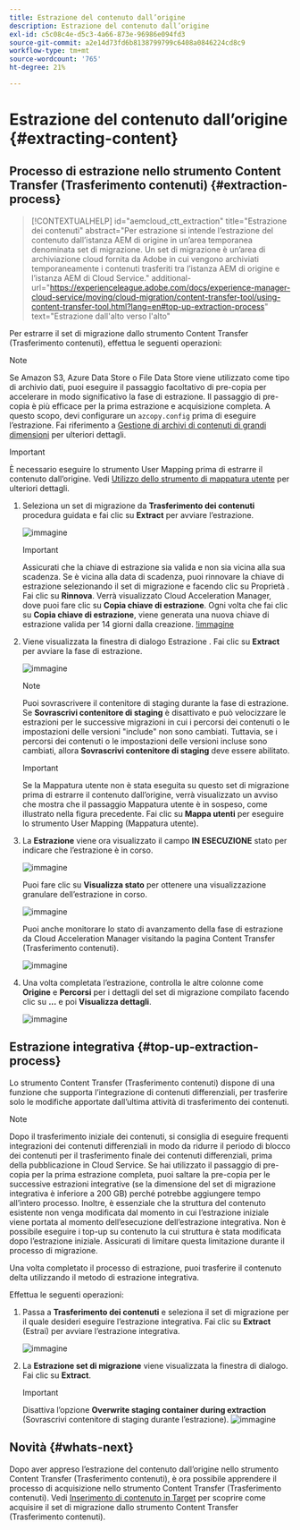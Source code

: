 ```yaml
---
title: Estrazione del contenuto dall’origine
description: Estrazione del contenuto dall’origine
exl-id: c5c08c4e-d5c3-4a66-873e-96986e094fd3
source-git-commit: a2e14d73fd6b8138799799c6408a0846224cd8c9
workflow-type: tm+mt
source-wordcount: '765'
ht-degree: 21%

---
```


# Estrazione del contenuto dall’origine {#extracting-content}

## Processo di estrazione nello strumento Content Transfer (Trasferimento contenuti) {#extraction-process}

>[!CONTEXTUALHELP]
>id="aemcloud_ctt_extraction"
>title="Estrazione dei contenuti"
>abstract="Per estrazione si intende l’estrazione del contenuto dall’istanza AEM di origine in un’area temporanea denominata set di migrazione. Un set di migrazione è un’area di archiviazione cloud fornita da Adobe in cui vengono archiviati temporaneamente i contenuti trasferiti tra l’istanza AEM di origine e l’istanza AEM di Cloud Service."
>additional-url="https://experienceleague.adobe.com/docs/experience-manager-cloud-service/moving/cloud-migration/content-transfer-tool/using-content-transfer-tool.html?lang=en#top-up-extraction-process" text="Estrazione dall&#39;alto verso l&#39;alto"


Per estrarre il set di migrazione dallo strumento Content Transfer (Trasferimento contenuti), effettua le seguenti operazioni:

>[!NOTE]
>Se Amazon S3, Azure Data Store o File Data Store viene utilizzato come tipo di archivio dati, puoi eseguire il passaggio facoltativo di pre-copia per accelerare in modo significativo la fase di estrazione. Il passaggio di pre-copia è più efficace per la prima estrazione e acquisizione completa. A questo scopo, devi configurare un `azcopy.config` prima di eseguire l’estrazione. Fai riferimento a [Gestione di archivi di contenuti di grandi dimensioni](https://experienceleague.adobe.com/docs/experience-manager-cloud-service/moving/cloud-migration/content-transfer-tool/handling-large-content-repositories.html?lang=en) per ulteriori dettagli.

>[!IMPORTANT]
>È necessario eseguire lo strumento User Mapping prima di estrarre il contenuto dall’origine. Vedi [Utilizzo dello strumento di mappatura utente](https://experienceleague.adobe.com/docs/experience-manager-cloud-service/moving/cloud-migration/content-transfer-tool/user-mapping-tool/using-user-mapping-tool.html?lang=en) per ulteriori dettagli.

1. Seleziona un set di migrazione da **Trasferimento dei contenuti** procedura guidata e fai clic su **Extract** per avviare l’estrazione.

   ![immagine](/help/journey-migration/content-transfer-tool/assets-ctt/cttcam12.png)

   >[!IMPORTANT]
   >
   >Assicurati che la chiave di estrazione sia valida e non sia vicina alla sua scadenza. Se è vicina alla data di scadenza, puoi rinnovare la chiave di estrazione selezionando il set di migrazione e facendo clic su Proprietà . Fai clic su **Rinnova**. Verrà visualizzato Cloud Acceleration Manager, dove puoi fare clic su **Copia chiave di estrazione**. Ogni volta che fai clic su **Copia chiave di estrazione**, viene generata una nuova chiave di estrazione valida per 14 giorni dalla creazione.
   >[!immagine](/help/journey-migration/content-transfer-tool/assets-ctt/cttcam13.png)

1. Viene visualizzata la finestra di dialogo Estrazione . Fai clic su **Extract** per avviare la fase di estrazione.

   ![immagine](/help/journey-migration/content-transfer-tool/assets-ctt/cttcam14.png)

   >[!NOTE]
   >Puoi sovrascrivere il contenitore di staging durante la fase di estrazione. Se **Sovrascrivi contenitore di staging** è disattivato e può velocizzare le estrazioni per le successive migrazioni in cui i percorsi dei contenuti o le impostazioni delle versioni &quot;include&quot; non sono cambiati. Tuttavia, se i percorsi dei contenuti o le impostazioni delle versioni incluse sono cambiati, allora **Sovrascrivi contenitore di staging** deve essere abilitato.

   >[!IMPORTANT]
   >Se la Mappatura utente non è stata eseguita su questo set di migrazione prima di estrarre il contenuto dall’origine, verrà visualizzato un avviso che mostra che il passaggio Mappatura utente è in sospeso, come illustrato nella figura precedente. Fai clic su **Mappa utenti** per eseguire lo strumento User Mapping (Mappatura utente).

1. La **Estrazione** viene ora visualizzato il campo **IN ESECUZIONE** stato per indicare che l’estrazione è in corso.

   ![immagine](/help/journey-migration/content-transfer-tool/assets-ctt/cttcam15.png)

   Puoi fare clic su **Visualizza stato** per ottenere una visualizzazione granulare dell’estrazione in corso.

   ![immagine](/help/journey-migration/content-transfer-tool/assets-ctt/cttcam16.png)

   Puoi anche monitorare lo stato di avanzamento della fase di estrazione da Cloud Acceleration Manager visitando la pagina Content Transfer (Trasferimento contenuti).

   ![immagine](/help/journey-migration/content-transfer-tool/assets-ctt/cttcam17.png)

1. Una volta completata l’estrazione, controlla le altre colonne come **Origine** e **Percorsi** per i dettagli del set di migrazione compilato facendo clic su **...** e poi **Visualizza dettagli**.

   ![immagine](/help/journey-migration/content-transfer-tool/assets-ctt/cttcam18.png)


## Estrazione integrativa {#top-up-extraction-process}

Lo strumento Content Transfer (Trasferimento contenuti) dispone di una funzione che supporta l’integrazione di contenuti differenziali, per trasferire solo le modifiche apportate dall’ultima attività di trasferimento dei contenuti.

>[!NOTE]
>Dopo il trasferimento iniziale dei contenuti, si consiglia di eseguire frequenti integrazioni dei contenuti differenziali in modo da ridurre il periodo di blocco dei contenuti per il trasferimento finale dei contenuti differenziali, prima della pubblicazione in Cloud Service. Se hai utilizzato il passaggio di pre-copia per la prima estrazione completa, puoi saltare la pre-copia per le successive estrazioni integrative (se la dimensione del set di migrazione integrativa è inferiore a 200 GB) perché potrebbe aggiungere tempo all’intero processo.
>Inoltre, è essenziale che la struttura del contenuto esistente non venga modificata dal momento in cui l’estrazione iniziale viene portata al momento dell’esecuzione dell’estrazione integrativa. Non è possibile eseguire i top-up su contenuto la cui struttura è stata modificata dopo l’estrazione iniziale. Assicurati di limitare questa limitazione durante il processo di migrazione.

Una volta completato il processo di estrazione, puoi trasferire il contenuto delta utilizzando il metodo di estrazione integrativa.

Effettua le seguenti operazioni:

1. Passa a **Trasferimento dei contenuti** e seleziona il set di migrazione per il quale desideri eseguire l’estrazione integrativa. Fai clic su **Extract** (Estrai) per avviare l’estrazione integrativa.

   ![immagine](/help/journey-migration/content-transfer-tool/assets-ctt/cttcam19.png)

1. La **Estrazione set di migrazione** viene visualizzata la finestra di dialogo. Fai clic su **Extract**.

   >[!IMPORTANT]
   >Disattiva l’opzione **Overwrite staging container during extraction** (Sovrascrivi contenitore di staging durante l’estrazione).
   >![immagine](/help/journey-migration/content-transfer-tool/assets-ctt/cttcam20.png)


## Novità {#whats-next}

Dopo aver appreso l’estrazione del contenuto dall’origine nello strumento Content Transfer (Trasferimento contenuti), è ora possibile apprendere il processo di acquisizione nello strumento Content Transfer (Trasferimento contenuti). Vedi [Inserimento di contenuto in Target](/help/journey-migration/content-transfer-tool/using-content-transfer-tool/ingesting-content.md) per scoprire come acquisire il set di migrazione dallo strumento Content Transfer (Trasferimento contenuti).

